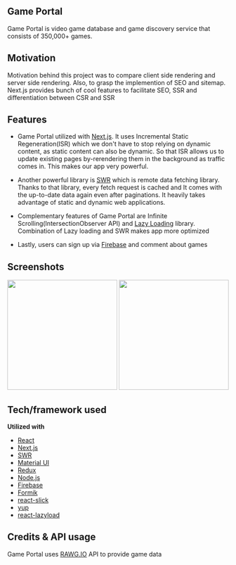 ## Game Portal
Game Portal is video game database and game discovery service that consists of 350,000+ games.

## Motivation
Motivation behind this project was to compare client side rendering and server side rendering.
Also, to grasp the implemention of SEO and sitemap.
Next.js provides bunch of cool features to facilitate SEO, SSR and differentiation between CSR and SSR 

## Features
 - Game Portal utilized with [Next.js](https://nextjs.org/). It uses Incremental Static Regeneration(ISR) which we don't have to stop relying on dynamic content, as static content can also be dynamic.
So that ISR allows us to update existing pages by-rerendering them in the background as traffic comes in. This makes our app very powerful.

 - Another powerful library is [SWR](https://swr.vercel.app/) which is remote data fetching library. Thanks to that library, every fetch request is cached and It comes with the
 up-to-date data again even after paginations. It heavily takes advantage of static and dynamic web applications.
 
 - Complementary features of Game Portal are Infinite Scrolling(IntersectionObserver API) and [Lazy Loading](https://github.com/Aljullu/react-lazy-load-image-component) library.
  Combination of Lazy loading and SWR makes app more optimized
  
 - Lastly, users can sign up via [Firebase](https://firebase.google.com/) and comment about games

## Screenshots

<div align="center">
    <img src="https://i.imgur.com/Op4dcy4.png" height='250px' style='object-fit: contain;' </img>
  <img src="https://i.imgur.com/3SHon9c.png" height='250px' style='object-fit: contain;'</img> 
  
</div>


## Tech/framework used

<b>Utilized with</b>
- [React](https://reactjs.org/)
- [Next.js](https://nextjs.org/)
- [SWR](https://swr.vercel.app/)
- [Material UI](https://material-ui.com/)
- [Redux](https://redux.js.org/)
- [Node.js](https://nodejs.org/en/)
- [Firebase](https://firebase.google.com/)
- [Formik](https://formik.org/)
- [react-slick](https://react-slick.neostack.com/)
- [yup](https://github.com/jquense/yup)
- [react-lazyload](https://github.com/twobin/react-lazyload)

## Credits & API usage
Game Portal uses [RAWG.IO](https://rawg.io/apidocs) API to provide game data
